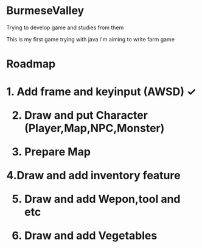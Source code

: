 # BurmeseValley
Trying to develop game and studies from them

This is my first game trying with java i'm aiming to write farm game 

<h1>Roadmap<h1> 
1. Add frame and keyinput (AWSD) ✓
  
2. Draw and put Character (Player,Map,NPC,Monster)

3. Prepare Map

4.Draw and add inventory feature

5. Draw and add Wepon,tool and etc 

6. Draw and add Vegetables
